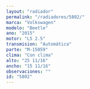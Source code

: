 ```yaml
---
layout: "radiador"
permalink: "/radiadores/5802/"
marca: "Volkswagen"
modelo: "Beetle"
ano: "2015"
motor: "L5 2.5"
transmision: "Automática"
parte: "M-15059"
clima: "Con clima"
alto: "25 11/16"
ancho: "15 11/16"
observaciones: ""
id: "5802"
---
```



